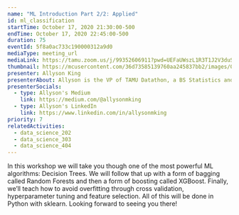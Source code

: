 ```yaml
---
name: "ML Introduction Part 2/2: Applied"
id: ml_classification
startTime: October 17, 2020 21:30:00-500
endTime: October 17, 2020 22:45:00-500
duration: 75
eventId: 5f8a0ac733c190000312a9d0
mediaType: meeting_url
mediaLink: https://tamu.zoom.us/j/99352606911?pwd=UEFaUWszL1R3T1J2V3duSzVvOE84QT09
thumbnail: https://mcusercontent.com/36d73585139760aa245837bb2/images/0dd3d528-a1b1-481c-8ccf-01e7913ae268.jpeg
presenter: Allyson King
presenterAbout: Allyson is the VP of TAMU Datathon, a BS Statistics and (almost) Computer Science, and has worked at AT&T and TTI.
presenterSocials:
  - type: Allyson's Medium
    link: https://medium.com/@allysonmking
  - type: Allyson's LinkedIn
    link: https://www.linkedin.com/in/allysonmking
priority: 7
relatedActivities:
  - data_science_202
  - data_science_303
  - data_science_404
---
```


In this workshop we will take you though one of the most powerful ML algorithms: Decision Trees. We will follow that up with a form of bagging called Random Forests and then a form of boosting called XGBoost.
Finally, we’ll teach how to avoid overfitting through cross validation, hyperparameter tuning and feature selection. All of this will be done in Python with sklearn. Looking forward to seeing you there!
